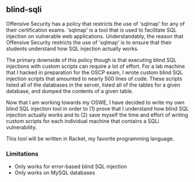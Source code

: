 ## blind-sqli

Offensive Security has a policy that restricts the use of 'sqlmap'
for any of their certification exams. 'sqlmap' is a tool that is
used to facilitate SQL injection on vulnerable web applications.
Understandably, the reason that Offensive Security restricts the
use of 'sqlmap' is to ensure that their students understand how
SQL injection actually works.

The primary downside of this policy though is that executing blind
SQL injections with custom scripts can require a lot of effort.
For a lab machine that I hacked in preparation for the OSCP exam,
I wrote custom blind SQL injection scripts that amounted to nearly
500 lines of code. These scripts listed all of the databases in
the server, listed all of the tables for a given database, and
dumped the contents of a given table.

Now that I am working towards my OSWE, I have decided to write my
own blind SQL injection tool in order to (1) prove that I understand
how blind SQL injection actually works and to (2) save myself
the time and effort of writing custom scripts for each individual
machine that contains a SQLi vulnerability.

This tool will be written in Racket, my favorite programming language.

### Limitations

* Only works for error-based blind SQL injection
* Only works on MySQL databases

